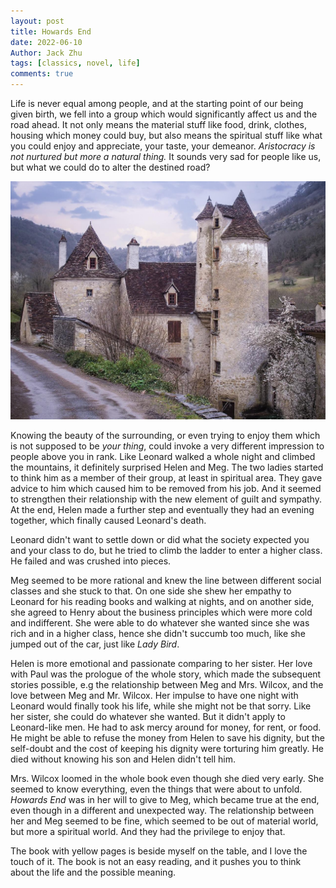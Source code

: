 ```yaml
---
layout: post
title: Howards End
date: 2022-06-10
Author: Jack Zhu
tags: [classics, novel, life]
comments: true
---
```


Life is never equal among people, and at the starting point of our being given birth, we fell into a group
which would significantly affect us and the road ahead. It not only means the material stuff like food, drink,
clothes, housing which money could buy, but also means the spiritual stuff like what you could enjoy and appreciate,
your taste, your demeanor. *Aristocracy is not nurtured but more a natural thing.* It sounds very sad for people
like us, but what we could do to alter the destined road?

![mansion](../images/mansion.png)

Knowing the beauty of the surrounding, or even trying to enjoy them which is not supposed to be *your thing*, could
invoke a very different impression to people above you in rank. Like Leonard walked a whole night and climbed the mountains,
it definitely surprised Helen and Meg. The two ladies started to think him as a member of their group, at least in
spiritual area. They gave advice to him which caused him to be removed from his job. And it seemed to strengthen their
relationship with the new element of guilt and sympathy. At the end, Helen made a further step and eventually they had an 
evening together, which finally caused Leonard's death.

Leonard didn't want to settle down or did what the society expected you and your class to do, but he tried to climb the ladder
to enter a higher class. He failed and was crushed into pieces.

Meg seemed to be more rational and knew the line between different social classes and she stuck to that. On one side she shew her
empathy to Leonard for his reading books and walking at nights, and on another side, she agreed to Henry about the business
principles which were more cold and indifferent. She were able to do whatever she wanted since she was rich and in a higher class, hence
she didn't succumb too much, like she jumped out of the car, just like *Lady Bird*.

Helen is more emotional and passionate comparing to her sister. Her love with Paul was the prologue of the whole story, which made
the subsequent stories possible, e.g the relationship between Meg and Mrs. Wilcox, and the love between Meg and Mr. Wilcox. Her
impulse to have one night with Leonard would finally took his life, while she might not be that sorry. Like her sister, she could do
whatever she wanted. But it didn't apply to Leonard-like men. He had to ask mercy around for money, for rent, or food. He might be able
to refuse the money from Helen to save his dignity, but the self-doubt and the cost of keeping his dignity were torturing him greatly.
He died without knowing his son and Helen didn't tell him.

Mrs. Wilcox loomed in the whole book even though she died very early. She seemed to know everything, even the things that were about to unfold.
*Howards End* was in her will to give to Meg, which became true at the end, even though in a different and unexpected way. The relationship
between her and Meg seemed to be fine, which seemed to be out of material world, but more a spiritual world. And they had the privilege to 
enjoy that.

The book with yellow pages is beside myself on the table, and I love the touch of it. The book is not an easy reading, and it pushes you
to think about the life and the possible meaning.